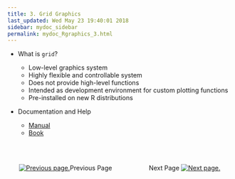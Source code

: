 ```yaml
---
title: 3. Grid Graphics
last_updated: Wed May 23 19:40:01 2018
sidebar: mydoc_sidebar
permalink: mydoc_Rgraphics_3.html
---
```


- What is `grid`?
    - Low-level graphics system 
    - Highly flexible and controllable system
    - Does not provide high-level functions 
    - Intended as development environment for custom plotting functions 
    - Pre-installed on new R distributions

- Documentation and Help
    - [Manual](http://www.stat.auckland.ac.nz/~paul/grid/grid.html)
    - [Book](http://www.stat.auckland.ac.nz/~paul/RGraphics/rgraphics.html)

<br><br><center><a href="mydoc_Rgraphics_2.html"><img src="images/left_arrow.png" alt="Previous page."></a>Previous Page &nbsp; &nbsp; &nbsp; &nbsp; &nbsp; &nbsp; &nbsp; &nbsp; &nbsp; &nbsp; Next Page
<a href="mydoc_Rgraphics_4.html"><img src="images/right_arrow.png" alt="Next page."></a></center>

